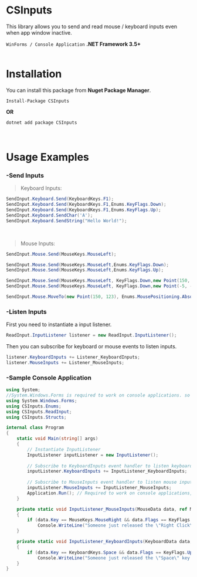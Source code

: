 ﻿# CSInputs
This library allows you to send and read mouse / keyboard inputs even when app window inactive.


`WinForms / Console Application`
**.NET Framework 3.5+**<br/><br/>

# Installation
You can install this package from **Nuget Package Manager**.
```console
Install-Package CSInputs
```
**OR**
```console
dotnet add package CSInputs
```
<br/>

# Usage Examples

### -Send Inputs

>Keyboard Inputs:
```cs
SendInput.Keyboard.Send(KeyboardKeys.F1);
SendInput.Keyboard.Send(KeyboardKeys.F1,Enums.KeyFlags.Down);
SendInput.Keyboard.Send(KeyboardKeys.F1,Enums.KeyFlags.Up);
SendInput.Keyboard.SendChar('A');
SendInput.Keyboard.SendString("Hello World!");
```
<br/>

>Mouse Inputs:
```cs
SendInput.Mouse.Send(MouseKeys.MouseLeft);

SendInput.Mouse.Send(MouseKeys.MouseLeft,Enums.KeyFlags.Down);
SendInput.Mouse.Send(MouseKeys.MouseLeft,Enums.KeyFlags.Up);

SendInput.Mouse.Send(MouseKeys.MouseLeft, KeyFlags.Down,new Point(150, 123),MousePositioning.Absolute);
SendInput.Mouse.Send(MouseKeys.MouseLeft, KeyFlags.Down,new Point(-5, -30),MousePositioning.Relative);

SendInput.Mouse.MoveTo(new Point(150, 123), Enums.MousePositioning.Absolute);
```

### -Listen Inputs
First you need to instantiate a input listener.
```cs
ReadInput.InputListener listener = new ReadInput.InputListener();
```
Then you can subscribe for keyboard or mouse events to listen inputs.
```cs
listener.KeyboardInputs += Listener_KeyboardInputs;
listener.MouseInputs += Listener_MouseInputs;
```

### -Sample Console Application
```cs
using System;
//System.Windows.Forms is required to work on console applications. so dont forget to add the reference.
using System.Windows.Forms; 
using CSInputs.Enums;
using CSInputs.ReadInput;
using CSInputs.Structs;

internal class Program
{
    static void Main(string[] args)
    {
        // Instantiate InputListener
        InputListener inputListener = new InputListener();
        
        // Subscribe to KeyboardInputs event handler to listen keyboard inputs.
        inputListener.KeyboardInputs += InputListener_KeyboardInputs;
        
        // Subscribe to MouseInputs event handler to listen mouse inputs.
        inputListener.MouseInputs += InputListener_MouseInputs;
        Application.Run(); // Required to work on console applications,
    }

    private static void InputListener_MouseInputs(MouseData data, ref ModifierKey modifierKey)
    {
        if (data.Key == MouseKeys.MouseRight && data.Flags == KeyFlags.Up)
            Console.WriteLine("Someone just released the \"Right Click\"!");
    }

    private static void InputListener_KeyboardInputs(KeyboardData data, ref ModifierKey modifierKey)
    {
        if (data.Key == KeyboardKeys.Space && data.Flags == KeyFlags.Up)
            Console.WriteLine("Someone just released the \"Space\" key!");
    }
}
```
